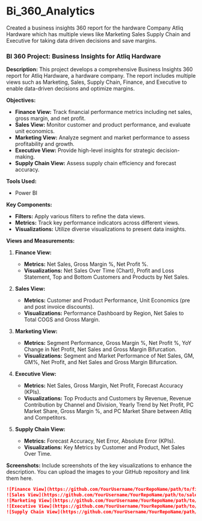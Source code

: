 # Bi_360_Analytics
Created a business insights 360 report for the hardware Company Atliq Hardware which has multiple views like Marketing Sales Supply Chain and Executive for taking data driven decisions and save margins.
### BI 360 Project: Business Insights for Atliq Hardware

**Description:**
This project develops a comprehensive Business Insights 360 report for Atliq Hardware, a hardware company. The report includes multiple views such as Marketing, Sales, Supply Chain, Finance, and Executive to enable data-driven decisions and optimize margins.

**Objectives:**
- **Finance View:** Track financial performance metrics including net sales, gross margin, and net profit.
- **Sales View:** Monitor customer and product performance, and evaluate unit economics.
- **Marketing View:** Analyze segment and market performance to assess profitability and growth.
- **Executive View:** Provide high-level insights for strategic decision-making.
- **Supply Chain View:** Assess supply chain efficiency and forecast accuracy.

**Tools Used:**
- Power BI

**Key Components:**
- **Filters:** Apply various filters to refine the data views.
- **Metrics:** Track key performance indicators across different views.
- **Visualizations:** Utilize diverse visualizations to present data insights.

**Views and Measurements:**

1. **Finance View:**
   - **Metrics:** Net Sales, Gross Margin %, Net Profit %.
   - **Visualizations:** Net Sales Over Time (Chart), Profit and Loss Statement, Top and Bottom Customers and Products by Net Sales.

2. **Sales View:**
   - **Metrics:** Customer and Product Performance, Unit Economics (pre and post invoice discounts).
   - **Visualizations:** Performance Dashboard by Region, Net Sales to Total COGS and Gross Margin.

3. **Marketing View:**
   - **Metrics:** Segment Performance, Gross Margin %, Net Profit %, YoY Change in Net Profit, Net Sales and Gross Margin Bifurcation.
   - **Visualizations:** Segment and Market Performance of Net Sales, GM, GM%, Net Profit, and Net Sales and Gross Margin Bifurcation.

4. **Executive View:**
   - **Metrics:** Net Sales, Gross Margin, Net Profit, Forecast Accuracy (KPIs).
   - **Visualizations:** Top Products and Customers by Revenue, Revenue Contribution by Channel and Division, Yearly Trend by Net Profit, PC Market Share, Gross Margin %, and PC Market Share between Atliq and Competitors.

5. **Supply Chain View:**
   - **Metrics:** Forecast Accuracy, Net Error, Absolute Error (KPIs).
   - **Visualizations:** Key Metrics by Customer and Product, Net Sales Over Time.

**Screenshots:**
Include screenshots of the key visualizations to enhance the description. You can upload the images to your GitHub repository and link them here.

```markdown
![Finance View](https://github.com/YourUsername/YourRepoName/path/to/finance_view.png)
![Sales View](https://github.com/YourUsername/YourRepoName/path/to/sales_view.png)
![Marketing View](https://github.com/YourUsername/YourRepoName/path/to/marketing_view.png)
![Executive View](https://github.com/YourUsername/YourRepoName/path/to/executive_view.png)
![Supply Chain View](https://github.com/YourUsername/YourRepoName/path/to/supply_chain_view.png)
